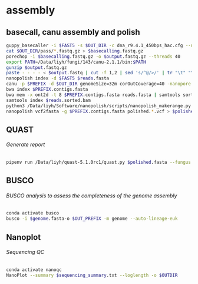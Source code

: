 # assembly
## basecall, canu assembly and polish
```bash
guppy_basecaller -i $FAST5 -s $OUT_DIR -c dna_r9.4.1_450bps_hac.cfg --num_callers 1 --gpu_runners_per_device 12 --compress_fastq -x 'auto'
cat $OUT_DIR/pass/*.fastq.gz > $basecalling.fastq.gz
porechop -i $basecalling.fastq.gz -o $output.fastq.gz --threads 40
export PATH=/Data/liyh/fungi/143/canu-2.1.1/bin:$PATH
gunzip $output.fastq.gz
paste - - - - < $output.fastq | cut -f 1,2 | sed 's/^@/>/' | tr "\t" "\n" > $reads.fasta
nanopolish index -d $FAST5 $reads.fasta 
canu -p $PREFIX -d $OUT_DIR genomeSize=32m corOutCoverage=40 -nanopore-raw $reads.fasta
bwa index $PREFIX.contigs.fasta
bwa mem -x ont2d -t 8 $PREFIX.contigs.fasta reads.fasta | samtools sort -o $reads.sorted.bam -T $reads.tmp
samtools index $reads.sorted.bam
python3 /Data/liyh/Software/nanopolish/scripts/nanopolish_makerange.py $PREFIX.contigs.fasta | parallel --results $nanopolish.results -P 8 nanopolish variants --consensus -o polished.{1}.vcf -w {1} -r $reads.fasta -b $reads.sorted.bam -g $PREFIX.contigs.fasta -t 4 --min-candidate-frequency 0.1
nanopolish vcf2fasta -g $PREFIX.contigs.fasta polished.*.vcf > $polished.fasta
```

## QUAST
###### Generate report
```bash
pipenv run /Data/liyh/quast-5.1.0rc1/quast.py $polished.fasta --fungus -t 8 -o $polished_output
```

## BUSCO
###### BUSCO analysis to assess the completeness of the genome assembly
```bash
conda activate busco
busco -i $genome.fasta-o $OUT_PREFIX -m genome --auto-lineage-euk
```

## Nanoplot
###### Sequencing QC
```bash
conda activate nanoqc
NanoPlot --summary $sequencing_summary.txt --loglength -o $OUTDIR
```
